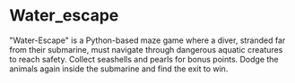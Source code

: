 # Water_escape
"Water-Escape" is a Python-based maze game where a diver, stranded far from their submarine, must navigate through dangerous aquatic creatures to reach safety. Collect seashells and pearls for bonus points. Dodge the animals again inside the submarine and find the exit to win.
